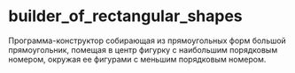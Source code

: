 # builder_of_rectangular_shapes
Программа-конструктор собирающая из прямоугольных форм большой прямоугольник, помещая в центр фигурку с наибольшим порядковым номером, окружая ее фигурами с меньшим порядковым номером.
